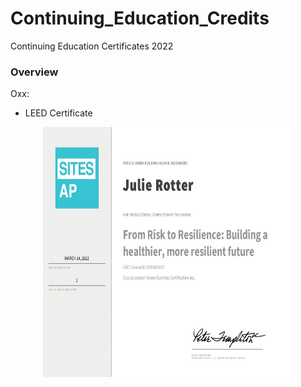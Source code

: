 # Continuing_Education_Credits
Continuing Education Certificates 2022 


### Overview
Oxx:
  -  LEED Certificate 
 
<p align="center">
  <img width="400" height=400" src="https://github.com/mjrotter4445/Continuing_Education_Credits/blob/main/LEED_Risk_to_Resilience.jpg">
</p>
                                                                                                                                                      
                                                                                                                                                      
